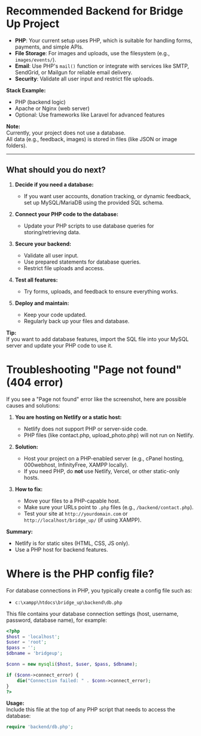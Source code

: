 # Recommended Backend for Bridge Up Project

- **PHP**: Your current setup uses PHP, which is suitable for handling forms, payments, and simple APIs.
- **File Storage**: For images and uploads, use the filesystem (e.g., `images/events/`).
- **Email**: Use PHP's `mail()` function or integrate with services like SMTP, SendGrid, or Mailgun for reliable email delivery.
- **Security**: Validate all user input and restrict file uploads.

**Stack Example:**
- PHP (backend logic)
- Apache or Nginx (web server)
- Optional: Use frameworks like Laravel for advanced features

**Note:**  
Currently, your project does not use a database.  
All data (e.g., feedback, images) is stored in files (like JSON or image folders).

---

## What should you do next?

1. **Decide if you need a database:**
   - If you want user accounts, donation tracking, or dynamic feedback, set up MySQL/MariaDB using the provided SQL schema.

2. **Connect your PHP code to the database:**
   - Update your PHP scripts to use database queries for storing/retrieving data.

3. **Secure your backend:**
   - Validate all user input.
   - Use prepared statements for database queries.
   - Restrict file uploads and access.

4. **Test all features:**
   - Try forms, uploads, and feedback to ensure everything works.

5. **Deploy and maintain:**
   - Keep your code updated.
   - Regularly back up your files and database.

**Tip:**  
If you want to add database features, import the SQL file into your MySQL server and update your PHP code to use it.

# Troubleshooting "Page not found" (404 error)

If you see a "Page not found" error like the screenshot, here are possible causes and solutions:

1. **You are hosting on Netlify or a static host:**  
   - Netlify does not support PHP or server-side code.  
   - PHP files (like contact.php, upload_photo.php) will not run on Netlify.

2. **Solution:**  
   - Host your project on a PHP-enabled server (e.g., cPanel hosting, 000webhost, InfinityFree, XAMPP locally).
   - If you need PHP, do **not** use Netlify, Vercel, or other static-only hosts.

3. **How to fix:**  
   - Move your files to a PHP-capable host.
   - Make sure your URLs point to `.php` files (e.g., `/backend/contact.php`).
   - Test your site at `http://yourdomain.com` or `http://localhost/bridge_up/` (if using XAMPP).

**Summary:**  
- Netlify is for static sites (HTML, CSS, JS only).
- Use a PHP host for backend features.

# Where is the PHP config file?

For database connections in PHP, you typically create a config file such as:

- `c:\xampp\htdocs\bridge_up\backend\db.php`

This file contains your database connection settings (host, username, password, database name), for example:

```php
<?php
$host = 'localhost';
$user = 'root';
$pass = '';
$dbname = 'bridgeup';

$conn = new mysqli($host, $user, $pass, $dbname);

if ($conn->connect_error) {
    die("Connection failed: " . $conn->connect_error);
}
?>
```

**Usage:**  
Include this file at the top of any PHP script that needs to access the database:

```php
require 'backend/db.php';
```
